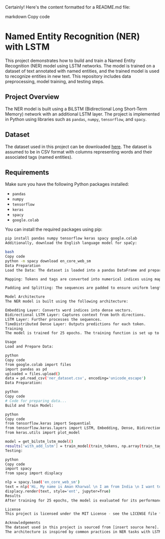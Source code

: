 Certainly! Here's the content formatted for a README.md file:

markdown
Copy code
# Named Entity Recognition (NER) with LSTM

This project demonstrates how to build and train a Named Entity Recognition (NER) model using LSTM networks. The model is trained on a dataset of text annotated with named entities, and the trained model is used to recognize entities in new text. This repository includes data preprocessing, model training, and testing steps.

## Project Overview

The NER model is built using a BiLSTM (Bidirectional Long Short-Term Memory) network with an additional LSTM layer. The project is implemented in Python using libraries such as `pandas`, `numpy`, `tensorflow`, and `spacy`.

## Dataset

The dataset used in this project can be downloaded [here](#). The dataset is assumed to be in CSV format with columns representing words and their associated tags (named entities).

## Requirements

Make sure you have the following Python packages installed:

- `pandas`
- `numpy`
- `tensorflow`
- `keras`
- `spacy`
- `google.colab`

You can install the required packages using pip:

```bash
pip install pandas numpy tensorflow keras spacy google.colab
Additionally, download the English language model for spaCy:

bash
Copy code
python -m spacy download en_core_web_sm
Data Preparation
Load the Data: The dataset is loaded into a pandas DataFrame and prepared for the neural network.

Mapping: Tokens and tags are converted into numerical indices using mapping dictionaries.

Padding and Splitting: The sequences are padded to ensure uniform length, and the data is split into training, validation, and test sets.

Model Architecture
The NER model is built using the following architecture:

Embedding Layer: Converts word indices into dense vectors.
Bidirectional LSTM Layer: Captures context from both directions.
LSTM Layer: Further processes the sequences.
TimeDistributed Dense Layer: Outputs predictions for each token.
Training
The model is trained for 25 epochs. The training function is set up to fit the model and track the loss.

Usage
Load and Prepare Data:

python
Copy code
from google.colab import files
import pandas as pd
uploaded = files.upload()
data = pd.read_csv('ner_dataset.csv', encoding='unicode_escape')
Data Preparation:

python
Copy code
# Code for preparing data...
Build and Train Model:

python
Copy code
from tensorflow.keras import Sequential
from tensorflow.keras.layers import LSTM, Embedding, Dense, Bidirectional, TimeDistributed
from keras.utils import plot_model

model = get_bilstm_lstm_model()
results['with_add_lstm'] = train_model(train_tokens, np.array(train_tags), model)
Testing:

python
Copy code
import spacy
from spacy import displacy

nlp = spacy.load('en_core_web_sm')
text = nlp('Hi, My name is Aman Kharwal \n I am from India \n I want to work with Google \n Steve Jobs is My Inspiration')
displacy.render(text, style='ent', jupyter=True)
Results
After training for 25 epochs, the model is evaluated for its performance on the test set and used to recognize entities in sample texts.

License
This project is licensed under the MIT License - see the LICENSE file for details.

Acknowledgements
The dataset used in this project is sourced from [insert source here].
The architecture is inspired by common practices in NER tasks with LSTM networks.
